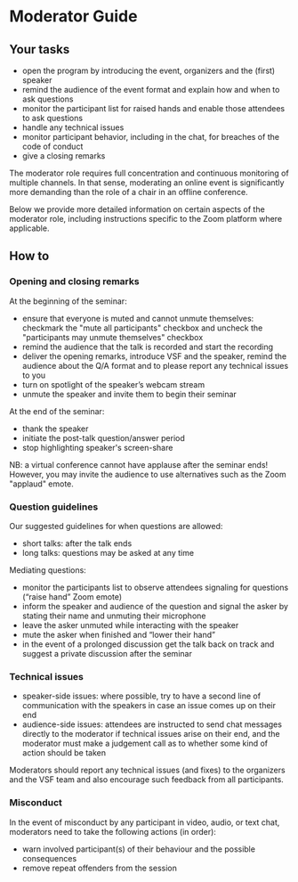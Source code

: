 # Moderator Guide

## Your tasks
 

* open the program by introducing the event, organizers and the (first) speaker
* remind the audience of the event format and explain how and when to ask questions
* monitor the participant list for raised hands and enable those attendees to ask questions
* handle any technical issues 
* monitor participant behavior, including in the chat, for breaches of the code of conduct
* give a closing remarks

The moderator role requires full concentration and continuous monitoring of multiple channels. In that sense, moderating an online event is significantly more demanding than the role of a chair in an offline conference.

Below we provide more detailed information on certain aspects of the moderator role, including instructions specific to the Zoom platform where applicable. 

## How to

### Opening and closing remarks

At the beginning of the seminar: 

* ensure that everyone is muted and cannot unmute themselves: checkmark the "mute all participants" checkbox and uncheck the "participants may unmute themselves" checkbox
* remind the audience that the talk is recorded and start the recording
* deliver the opening remarks, introduce VSF and the speaker, remind the audience about the Q/A format and to please report any technical issues to you
* turn on spotlight of the speaker’s webcam stream
* unmute the speaker and invite them to begin their seminar

At the end of the seminar: 

* thank the speaker 
* initiate the post-talk question/answer period
* stop highlighting speaker's screen-share

NB: a virtual conference cannot have applause after the seminar ends! However, you may invite the audience to use alternatives such as the Zoom "applaud" emote.


### Question guidelines

Our suggested guidelines for when questions are allowed:
* short talks: after the talk ends
* long talks: questions may be asked at any time

Mediating questions:

* monitor the participants list to observe attendees signaling for questions (“raise hand” Zoom emote)
* inform the speaker and audience of the question and signal the asker by stating their name and unmuting their microphone
* leave the asker unmuted while interacting with the speaker
* mute the asker when finished and “lower their hand”
* in the event of a prolonged discussion get the talk back on track and suggest a private discussion after the seminar


### Technical issues

* speaker-side issues: where possible, try to have a second line of communication with the speakers in case an issue comes up on their end
* audience-side issues: attendees are instructed to send chat messages directly to the moderator if technical issues arise on their end, and the moderator must make a judgement call as to whether some kind of action should be taken

Moderators should report any technical issues (and fixes) to the organizers and the VSF team and also encourage such feedback from all participants.


### Misconduct

In the event of misconduct by any participant in video, audio, or text chat, moderators need to take the following actions (in order):

* warn involved participant(s) of their behaviour and the possible consequences
* remove repeat offenders from the session
